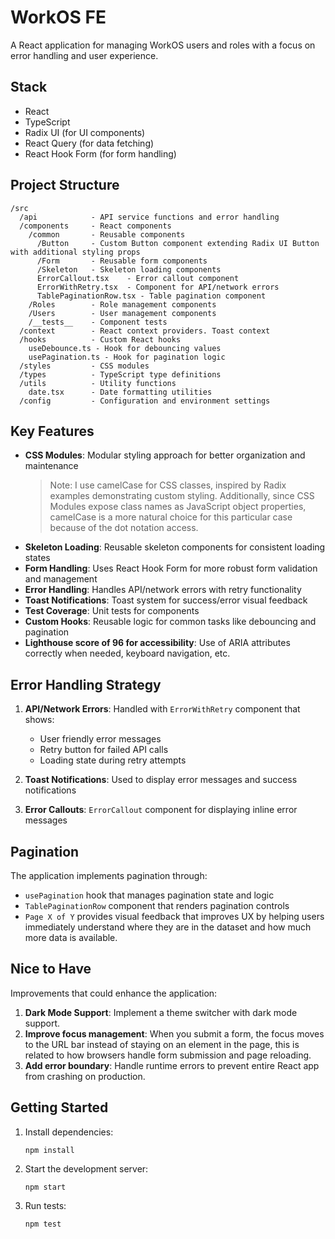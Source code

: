 # WorkOS FE

A React application for managing WorkOS users and roles with a focus on error handling and user experience.

## Stack

- React
- TypeScript
- Radix UI (for UI components)
- React Query (for data fetching)
- React Hook Form (for form handling)

## Project Structure

```
/src
  /api            - API service functions and error handling
  /components     - React components
    /common       - Reusable components
      /Button     - Custom Button component extending Radix UI Button with additional styling props
      /Form       - Reusable form components
      /Skeleton   - Skeleton loading components
      ErrorCallout.tsx    - Error callout component
      ErrorWithRetry.tsx  - Component for API/network errors
      TablePaginationRow.tsx - Table pagination component
    /Roles        - Role management components
    /Users        - User management components
    /__tests__    - Component tests
  /context        - React context providers. Toast context
  /hooks          - Custom React hooks
    useDebounce.ts - Hook for debouncing values
    usePagination.ts - Hook for pagination logic
  /styles         - CSS modules
  /types          - TypeScript type definitions
  /utils          - Utility functions
    date.tsx      - Date formatting utilities
  /config         - Configuration and environment settings
```

## Key Features

- **CSS Modules**: Modular styling approach for better organization and maintenance
  > Note: I use camelCase for CSS classes, inspired by Radix examples demonstrating custom styling. Additionally, since CSS Modules expose class names as JavaScript object properties, camelCase is a more natural choice for this particular case because of the dot notation access.
- **Skeleton Loading**: Reusable skeleton components for consistent loading states
- **Form Handling**: Uses React Hook Form for more robust form validation and management
- **Error Handling**: Handles API/network errors with retry functionality
- **Toast Notifications**: Toast system for success/error visual feedback
- **Test Coverage**: Unit tests for components
- **Custom Hooks**: Reusable logic for common tasks like debouncing and pagination
- **Lighthouse score of 96 for accessibility**: Use of ARIA attributes correctly when needed, keyboard navigation, etc.

## Error Handling Strategy

1. **API/Network Errors**: Handled with `ErrorWithRetry` component that shows:

   - User friendly error messages
   - Retry button for failed API calls
   - Loading state during retry attempts

2. **Toast Notifications**: Used to display error messages and success notifications

3. **Error Callouts**: `ErrorCallout` component for displaying inline error messages

## Pagination

The application implements pagination through:

- `usePagination` hook that manages pagination state and logic
- `TablePaginationRow` component that renders pagination controls
- `Page X of Y` provides visual feedback that improves UX by helping users immediately understand where they are in the dataset and how much more data is available.

## Nice to Have

Improvements that could enhance the application:

1. **Dark Mode Support**: Implement a theme switcher with dark mode support.
2. **Improve focus management**: When you submit a form, the focus moves to the URL bar instead of staying on an element in the page, this is related to how browsers handle form submission and page reloading.
3. **Add error boundary**: Handle runtime errors to prevent entire React app from crashing on production.

## Getting Started

1. Install dependencies:

   ```
   npm install
   ```

2. Start the development server:

   ```
   npm start
   ```

3. Run tests:
   ```
   npm test
   ```
